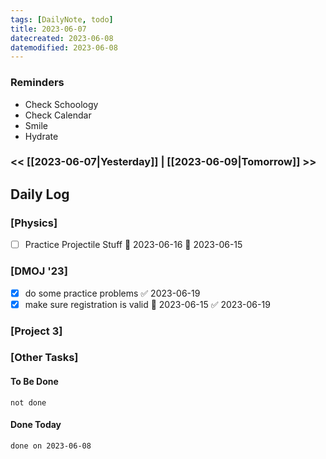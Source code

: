 ```yaml
---
tags: [DailyNote, todo]
title: 2023-06-07
datecreated: 2023-06-08
datemodified: 2023-06-08
---
```


### Reminders
- Check Schoology
- Check Calendar
- Smile
- Hydrate

### << [[2023-06-07|Yesterday]] | [[2023-06-09|Tomorrow]] >>

## Daily Log

### [Physics]

- [ ] Practice Projectile Stuff  📅 2023-06-16 🛫 2023-06-15 

### [DMOJ '23]

- [x] do some practice problems ✅ 2023-06-19
- [x] make sure registration is valid 📅 2023-06-15 ✅ 2023-06-19

### [Project 3]



### [Other Tasks]

#### To Be Done

```tasks
not done
```

#### Done Today

```tasks
done on 2023-06-08
```